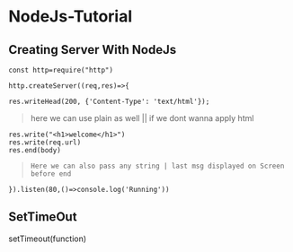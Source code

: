 # NodeJs-Tutorial

## Creating Server With NodeJs

    const http=require("http")
    
    http.createServer((req,res)=>{
    
    res.writeHead(200, {'Content-Type': 'text/html'}); 
> here we can use plain as well || if we dont wanna apply html

    res.write("<h1>welcome</h1>")
    res.write(req.url)
    res.end(body) 
>     Here we can also pass any string | last msg displayed on Screen before end
    }).listen(80,()=>console.log('Running'))
   
  ## SetTimeOut
setTimeout(function)
